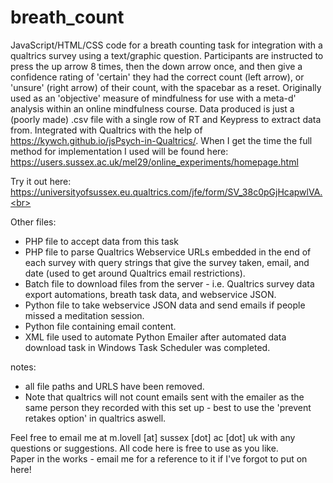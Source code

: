 # breath_count

JavaScript/HTML/CSS code for a breath counting task for integration with a qualtrics survey using a text/graphic question. Participants are instructed to press the up arrow 8 times, then the down arrow once, and then give a confidence rating of 'certain' they had the correct count (left arrow), or 'unsure' (right arrow) of their count, with the spacebar as a reset. Originally used as an 'objective' measure of mindfulness for use with a meta-d' analysis within an online mindfulness course. Data produced is just a (poorly made) .csv file with a single row of RT and Keypress to extract data from. Integrated with Qualtrics with the help of https://kywch.github.io/jsPsych-in-Qualtrics/. When I get the time the full method for implementation I used will be found here: https://users.sussex.ac.uk/mel29/online_experiments/homepage.html

Try it out here: https://universityofsussex.eu.qualtrics.com/jfe/form/SV_38c0pGjHcapwlVA.<br>

Other files:
- PHP file to accept data from this task
- PHP file to parse Qualtrics Webservice URLs embedded in the end of each survey with query strings that give the survey taken, email, and date (used to get around Qualtrics email restrictions).
- Batch file to download files from the server - i.e. Qualtrics survey data export automations, breath task data, and webservice JSON.
- Python file to take webservice JSON data and send emails if people missed a meditation session.
- Python file containing email content.
- XML file used to automate Python Emailer after automated data download task in Windows Task Scheduler was completed.

notes:
- all file paths and URLS have been removed.
- Note that qualtrics will not count emails sent with the emailer as the same person they recorded with this set up - best to use the 'prevent retakes option' in qualtrics aswell.

Feel free to email me at m.lovell [at] sussex [dot] ac [dot] uk with any questions or suggestions. All code here is free to use as you like.<br>
Paper in the works - email me for a reference to it if I've forgot to put on here!
